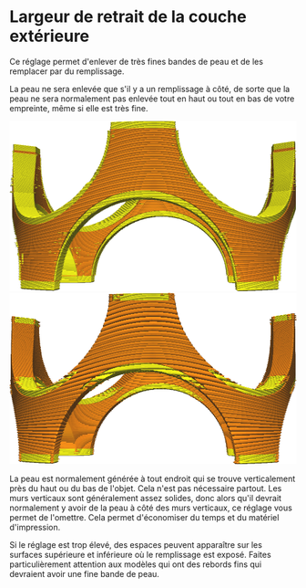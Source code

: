 Largeur de retrait de la couche extérieure
===

Ce réglage permet d'enlever de très fines bandes de peau et de les remplacer par du remplissage.

La peau ne sera enlevée que s'il y a un remplissage à côté, de sorte que la peau ne sera normalement pas enlevée tout en haut ou tout en bas de votre empreinte, même si elle est très fine.

![Ne pas enlever la peau](../../../articles/images/skin_preshrink_original.png)
![Les bandes minces sont supprimées](../../../articles/images/skin_preshrink_shrunk.png)

La peau est normalement générée à tout endroit qui se trouve verticalement près du haut ou du bas de l'objet. Cela n'est pas nécessaire partout. Les murs verticaux sont généralement assez solides, donc alors qu'il devrait normalement y avoir de la peau à côté des murs verticaux, ce réglage vous permet de l'omettre. Cela permet d'économiser du temps et du matériel d'impression.

Si le réglage est trop élevé, des espaces peuvent apparaître sur les surfaces supérieure et inférieure où le remplissage est exposé. Faites particulièrement attention aux modèles qui ont des rebords fins qui devraient avoir une fine bande de peau.
